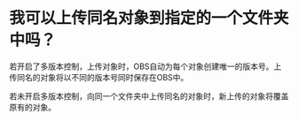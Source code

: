# 我可以上传同名对象到指定的一个文件夹中吗？<a name="obs_faq_0050"></a>

若开启了多版本控制，上传对象时，OBS自动为每个对象创建唯一的版本号。上传同名的对象将以不同的版本号同时保存在OBS中。

若未开启多版本控制，向同一个文件夹中上传同名的对象时，新上传的对象将覆盖原有的对象。

